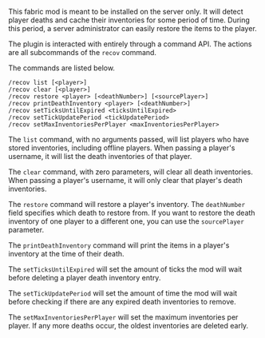 This fabric mod is meant to be installed on the server only. It will detect player deaths and cache their inventories for some period of time. During this period, a server administrator can easily restore the items to the player.

The plugin is interacted with entirely through a command API. The actions are all subcommands of the `recov` command.

The commands are listed below.
```
/recov list [<player>]
/recov clear [<player>]
/recov restore <player> [<deathNumber>] [<sourcePlayer>]
/recov printDeathInventory <player> [<deathNumber>]
/recov setTicksUntilExpired <ticksUntilExpired>
/recov setTickUpdatePeriod <tickUpdatePeriod>
/recov setMaxInventoriesPerPlayer <maxInventoriesPerPlayer>
```

The `list` command, with no arguments passed, will list players who have stored inventories, including offline players. When passing a player's username, it will list the death inventories of that player.

The `clear` command, with zero parameters,
will clear all death inventories. When passing a player's username, it will only clear that player's death inventories.

The `restore` command will restore a player's inventory. The `deathNumber` field specifies which death to restore from. If you want to restore the death inventory of one player to a different one, you can use the `sourcePlayer` parameter.

The `printDeathInventory` command will print the items in a player's inventory at the time of their death.

The `setTicksUntilExpired` will set the amount of ticks the mod will wait before deleting a player death inventory entry.

The `setTickUpdatePeriod` will set the amount of time the mod will wait before checking if there are any expired death inventories to remove.

The `setMaxInventoriesPerPlayer` will set the maximum inventories per player. If any more deaths occur, the oldest inventories are deleted early.
